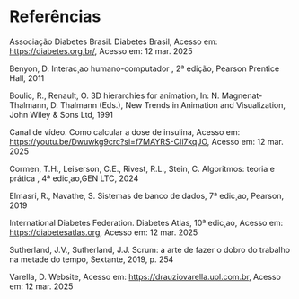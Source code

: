 # Referências

Associação Diabetes Brasil. Diabetes Brasil, Acesso em: https://diabetes.org.br/, Acesso em: 12 mar. 2025

Benyon, D. Interac¸ao humano-computador , 2ª edição, Pearson Prentice Hall, 2011

Boulic, R., Renault, O. 3D hierarchies for animation, In: N. Magnenat-Thalmann, D. Thalmann (Eds.), New Trends in Animation and Visualization, John Wiley & Sons Ltd, 1991

Canal de vídeo. Como calcular a dose de insulina, Acesso em: https://youtu.be/Dwuwkg9crc?si=f7MAYRS-CIi7kqJO, Acesso em: 12 mar. 2025

Cormen, T.H., Leiserson, C.E., Rivest, R.L., Stein, C. Algoritmos: teoria e prática , 4ª edic¸ao,GEN LTC, 2024

Elmasri, R., Navathe, S. Sistemas de banco de dados, 7ª edic¸ao, Pearson, 2019 

International Diabetes Federation. Diabetes Atlas, 10ª edic¸ao, Acesso em: https://diabetesatlas.org, Acesso em: 12 mar. 2025

Sutherland, J.V., Sutherland, J.J. Scrum: a arte de fazer o dobro do trabalho na metade do
tempo, Sextante, 2019, p. 254

Varella, D. Website, Acesso em: https://drauziovarella.uol.com.br, Acesso em: 12 mar. 2025
